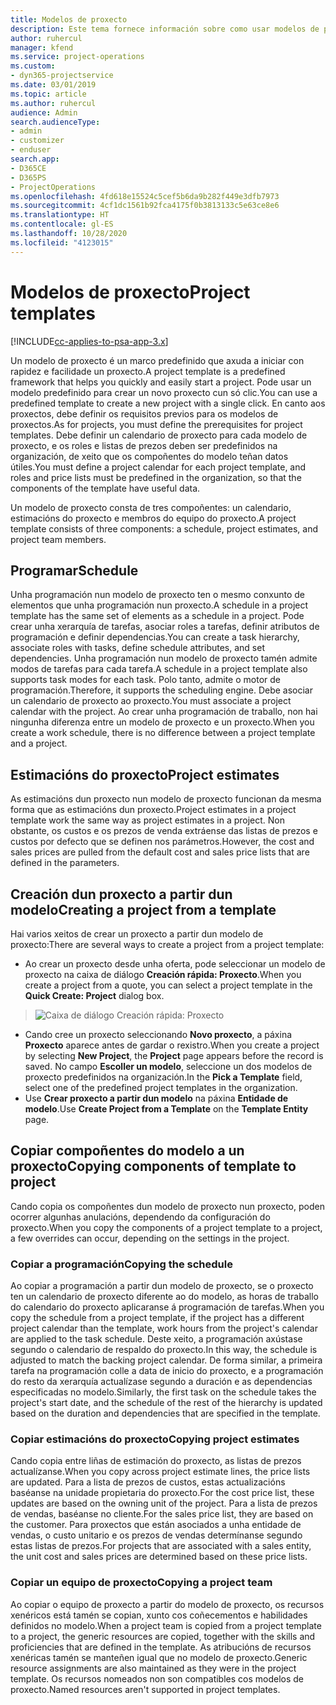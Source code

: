 ```yaml
---
title: Modelos de proxecto
description: Este tema fornece información sobre como usar modelos de proxecto para a configuración rápida do proxecto.
author: ruhercul
manager: kfend
ms.service: project-operations
ms.custom:
- dyn365-projectservice
ms.date: 03/01/2019
ms.topic: article
ms.author: ruhercul
audience: Admin
search.audienceType:
- admin
- customizer
- enduser
search.app:
- D365CE
- D365PS
- ProjectOperations
ms.openlocfilehash: 4fd618e15524c5cef5b6da9b282f449e3dfb7973
ms.sourcegitcommit: 4cf1dc1561b92fca4175f0b3813133c5e63ce8e6
ms.translationtype: HT
ms.contentlocale: gl-ES
ms.lasthandoff: 10/28/2020
ms.locfileid: "4123015"
---
```

# <a name="project-templates"></a><span data-ttu-id="5fccb-103">Modelos de proxecto</span><span class="sxs-lookup"><span data-stu-id="5fccb-103">Project templates</span></span> 

[!INCLUDE[cc-applies-to-psa-app-3.x](../includes/cc-applies-to-psa-app-3x.md)]

<span data-ttu-id="5fccb-104">Un modelo de proxecto é un marco predefinido que axuda a iniciar con rapidez e facilidade un proxecto.</span><span class="sxs-lookup"><span data-stu-id="5fccb-104">A project template is a predefined framework that helps you quickly and easily start a project.</span></span> <span data-ttu-id="5fccb-105">Pode usar un modelo predefinido para crear un novo proxecto cun só clic.</span><span class="sxs-lookup"><span data-stu-id="5fccb-105">You can use a predefined template to create a new project with a single click.</span></span> <span data-ttu-id="5fccb-106">En canto aos proxectos, debe definir os requisitos previos para os modelos de proxectos.</span><span class="sxs-lookup"><span data-stu-id="5fccb-106">As for projects, you must define the prerequisites for project templates.</span></span> <span data-ttu-id="5fccb-107">Debe definir un calendario de proxecto para cada modelo de proxecto, e os roles e listas de prezos deben ser predefinidos na organización, de xeito que os compoñentes do modelo teñan datos útiles.</span><span class="sxs-lookup"><span data-stu-id="5fccb-107">You must define a project calendar for each project template, and roles and price lists must be predefined in the organization, so that the components of the template have useful data.</span></span>

<span data-ttu-id="5fccb-108">Un modelo de proxecto consta de tres compoñentes: un calendario, estimacións do proxecto e membros do equipo do proxecto.</span><span class="sxs-lookup"><span data-stu-id="5fccb-108">A project template consists of three components: a schedule, project estimates, and project team members.</span></span>

## <a name="schedule"></a><span data-ttu-id="5fccb-109">Programar</span><span class="sxs-lookup"><span data-stu-id="5fccb-109">Schedule</span></span>

<span data-ttu-id="5fccb-110">Unha programación nun modelo de proxecto ten o mesmo conxunto de elementos que unha programación nun proxecto.</span><span class="sxs-lookup"><span data-stu-id="5fccb-110">A schedule in a project template has the same set of elements as a schedule in a project.</span></span> <span data-ttu-id="5fccb-111">Pode crear unha xerarquía de tarefas, asociar roles a tarefas, definir atributos de programación e definir dependencias.</span><span class="sxs-lookup"><span data-stu-id="5fccb-111">You can create a task hierarchy, associate roles with tasks, define schedule attributes, and set dependencies.</span></span> <span data-ttu-id="5fccb-112">Unha programación nun modelo de proxecto tamén admite modos de tarefas para cada tarefa.</span><span class="sxs-lookup"><span data-stu-id="5fccb-112">A schedule in a project template also supports task modes for each task.</span></span> <span data-ttu-id="5fccb-113">Polo tanto, admite o motor de programación.</span><span class="sxs-lookup"><span data-stu-id="5fccb-113">Therefore, it supports the scheduling engine.</span></span> <span data-ttu-id="5fccb-114">Debe asociar un calendario de proxecto ao proxecto.</span><span class="sxs-lookup"><span data-stu-id="5fccb-114">You must associate a project calendar with the project.</span></span> <span data-ttu-id="5fccb-115">Ao crear unha programación de traballo, non hai ningunha diferenza entre un modelo de proxecto e un proxecto.</span><span class="sxs-lookup"><span data-stu-id="5fccb-115">When you create a work schedule, there is no difference between a project template and a project.</span></span>

## <a name="project-estimates"></a><span data-ttu-id="5fccb-116">Estimacións do proxecto</span><span class="sxs-lookup"><span data-stu-id="5fccb-116">Project estimates</span></span>

<span data-ttu-id="5fccb-117">As estimacións dun proxecto nun modelo de proxecto funcionan da mesma forma que as estimacións dun proxecto.</span><span class="sxs-lookup"><span data-stu-id="5fccb-117">Project estimates in a project template work the same way as project estimates in a project.</span></span> <span data-ttu-id="5fccb-118">Non obstante, os custos e os prezos de venda extráense das listas de prezos e custos por defecto que se definen nos parámetros.</span><span class="sxs-lookup"><span data-stu-id="5fccb-118">However, the cost and sales prices are pulled from the default cost and sales price lists that are defined in the parameters.</span></span>

## <a name="creating-a-project-from-a-template"></a><span data-ttu-id="5fccb-119">Creación dun proxecto a partir dun modelo</span><span class="sxs-lookup"><span data-stu-id="5fccb-119">Creating a project from a template</span></span>
 
<span data-ttu-id="5fccb-120">Hai varios xeitos de crear un proxecto a partir dun modelo de proxecto:</span><span class="sxs-lookup"><span data-stu-id="5fccb-120">There are several ways to create a project from a project template:</span></span>

- <span data-ttu-id="5fccb-121">Ao crear un proxecto desde unha oferta, pode seleccionar un modelo de proxecto na caixa de diálogo **Creación rápida: Proxecto**.</span><span class="sxs-lookup"><span data-stu-id="5fccb-121">When you create a project from a quote, you can select a project template in the **Quick Create: Project** dialog box.</span></span>

> ![Caixa de diálogo Creación rápida: Proxecto](media/project-11.png)

- <span data-ttu-id="5fccb-123">Cando cree un proxecto seleccionando **Novo proxecto**, a páxina **Proxecto** aparece antes de gardar o rexistro.</span><span class="sxs-lookup"><span data-stu-id="5fccb-123">When you create a project by selecting **New Project**, the **Project** page appears before the record is saved.</span></span> <span data-ttu-id="5fccb-124">No campo **Escoller un modelo**, seleccione un dos modelos de proxecto predefinidos na organización.</span><span class="sxs-lookup"><span data-stu-id="5fccb-124">In the **Pick a Template** field, select one of the predefined project templates in the organization.</span></span>
- <span data-ttu-id="5fccb-125">Use **Crear proxecto a partir dun modelo** na páxina **Entidade de modelo**.</span><span class="sxs-lookup"><span data-stu-id="5fccb-125">Use **Create Project from a Template** on the **Template Entity** page.</span></span>

## <a name="copying-components-of-template-to-project"></a><span data-ttu-id="5fccb-126">Copiar compoñentes do modelo a un proxecto</span><span class="sxs-lookup"><span data-stu-id="5fccb-126">Copying components of template to project</span></span>

<span data-ttu-id="5fccb-127">Cando copia os compoñentes dun modelo de proxecto nun proxecto, poden ocorrer algunhas anulacións, dependendo da configuración do proxecto.</span><span class="sxs-lookup"><span data-stu-id="5fccb-127">When you copy the components of a project template to a project, a few overrides can occur, depending on the settings in the project.</span></span>

### <a name="copying-the-schedule"></a><span data-ttu-id="5fccb-128">Copiar a programación</span><span class="sxs-lookup"><span data-stu-id="5fccb-128">Copying the schedule</span></span>

<span data-ttu-id="5fccb-129">Ao copiar a programación a partir dun modelo de proxecto, se o proxecto ten un calendario de proxecto diferente ao do modelo, as horas de traballo do calendario do proxecto aplicaranse á programación de tarefas.</span><span class="sxs-lookup"><span data-stu-id="5fccb-129">When you copy the schedule from a project template, if the project has a different project calendar than the template, work hours from the project's calendar are applied to the task schedule.</span></span> <span data-ttu-id="5fccb-130">Deste xeito, a programación axústase segundo o calendario de respaldo do proxecto.</span><span class="sxs-lookup"><span data-stu-id="5fccb-130">In this way, the schedule is adjusted to match the backing project calendar.</span></span> <span data-ttu-id="5fccb-131">De forma similar, a primeira tarefa na programación colle a data de inicio do proxecto, e a programación do resto da xerarquía actualízase segundo a duración e as dependencias especificadas no modelo.</span><span class="sxs-lookup"><span data-stu-id="5fccb-131">Similarly, the first task on the schedule takes the project's start date, and the schedule of the rest of the hierarchy is updated based on the duration and dependencies that are specified in the template.</span></span> 

### <a name="copying-project-estimates"></a><span data-ttu-id="5fccb-132">Copiar estimacións do proxecto</span><span class="sxs-lookup"><span data-stu-id="5fccb-132">Copying project estimates</span></span> 

<span data-ttu-id="5fccb-133">Cando copia entre liñas de estimación do proxecto, as listas de prezos actualízanse.</span><span class="sxs-lookup"><span data-stu-id="5fccb-133">When you copy across project estimate lines, the price lists are updated.</span></span> <span data-ttu-id="5fccb-134">Para a lista de prezos de custos, estas actualizacións baséanse na unidade propietaria do proxecto.</span><span class="sxs-lookup"><span data-stu-id="5fccb-134">For the cost price list, these updates are based on the owning unit of the project.</span></span> <span data-ttu-id="5fccb-135">Para a lista de prezos de vendas, baséanse no cliente.</span><span class="sxs-lookup"><span data-stu-id="5fccb-135">For the sales price list, they are based on the customer.</span></span> <span data-ttu-id="5fccb-136">Para proxectos que están asociados a unha entidade de vendas, o custo unitario e os prezos de vendas determínanse segundo estas listas de prezos.</span><span class="sxs-lookup"><span data-stu-id="5fccb-136">For projects that are associated with a sales entity, the unit cost and sales prices are determined based on these price lists.</span></span>

### <a name="copying-a-project-team"></a><span data-ttu-id="5fccb-137">Copiar un equipo de proxecto</span><span class="sxs-lookup"><span data-stu-id="5fccb-137">Copying a project team</span></span>

<span data-ttu-id="5fccb-138">Ao copiar o equipo de proxecto a partir do modelo de proxecto, os recursos xenéricos está tamén se copian, xunto cos coñecementos e habilidades definidos no modelo.</span><span class="sxs-lookup"><span data-stu-id="5fccb-138">When a project team is copied from a project template to a project, the generic resources are copied, together with the skills and proficiencies that are defined in the template.</span></span> <span data-ttu-id="5fccb-139">As atribucións de recursos xenéricas tamén se manteñen igual que no modelo de proxecto.</span><span class="sxs-lookup"><span data-stu-id="5fccb-139">Generic resource assignments are also maintained as they were in the project template.</span></span> <span data-ttu-id="5fccb-140">Os recursos nomeados non son compatibles cos modelos de proxecto.</span><span class="sxs-lookup"><span data-stu-id="5fccb-140">Named resources aren't supported in project templates.</span></span>
